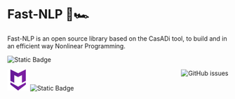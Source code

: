# Fast-NLP 🏁🏎 


Fast-NLP is an open source library based on the CasADi tool, to build and in an efficient way Nonlinear Programming.

![Static Badge](https://img.shields.io/badge/Matlab-8A2BE2)

[![Windows](https://github.com/adam-p/markdown-here/raw/master/src/common/images/icon48.png)](https://github.com/Lorenzo-maker/FastNLP.git)
<img align="right" src="https://img.shields.io/github/issues/italia/anpr-opendata" alt="GitHub issues">
![Static Badge](https://img.shields.io/badge/:badgeContent)
